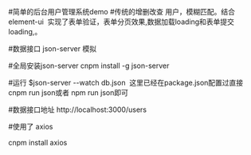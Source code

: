 #简单的后台用户管理系统demo
#传统的增删改查 用户，模糊匹配。结合element-ui  实现了表单验证，表单分页效果,数据加载loading和表单提交loading,。


#数据接口  json-server 模拟

#全局安装json-server
cnpm install -g json-server


#运行  $json-server --watch db.json  这里已经在package.json配置过直接 cnpm run json或者 npm run json即可

#数据接口地址 http://localhost:3000/users

#使用了 axios

cnpm install axios






